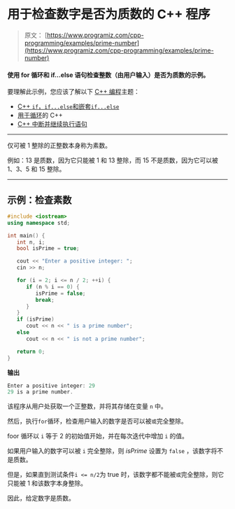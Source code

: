 # 用于检查数字是否为质数的 C++ 程序

> 原文： [https://www.programiz.com/cpp-programming/examples/prime-number](https://www.programiz.com/cpp-programming/examples/prime-number)

#### 使用 for 循环和 if...else 语句检查整数（由用户输入）是否为质数的示例。

要理解此示例，您应该了解以下 [C++ 编程](/cpp-programming "C++ tutorial")主题：

*   [C++ `if`，`if...else`和嵌套`if...else`](/cpp-programming/if-else)
*   [用于循环](/cpp-programming/for-loop)的 C++ 
*   [C++ 中断并继续执行语句](/cpp-programming/break-continue)

* * *

仅可被 1 整除的正整数本身称为素数。

例如：13 是质数，因为它只能被 1 和 13 整除，而 15 不是质数，因为它可以被 1、3、5 和 15 整除。

* * *

## 示例：检查素数

```cpp
#include <iostream>
using namespace std;

int main() {
   int n, i;
   bool isPrime = true;

   cout << "Enter a positive integer: ";
   cin >> n;

   for (i = 2; i <= n / 2; ++i) {
      if (n % i == 0) {
         isPrime = false;
         break;
      }
   }
   if (isPrime)
      cout << n << " is a prime number";
   else
      cout << n << " is not a prime number";

   return 0;
} 
```

**输出**

```cpp
Enter a positive integer: 29
29 is a prime number.
```

该程序从用户处获取一个正整数，并将其存储在变量 `n` 中。

然后，执行`for`循环，检查用户输入的数字是否可以被`或`完全整除。

foor 循环以 `i` 等于 2 的初始值开始，并在每次迭代中增加 `i` 的值。

如果用户输入的数字可以被 `i` 完全整除，则 *isPrime* 设置为 `false` ，该数字将不是质数。

但是，如果直到测试条件`i <= n/2`为 true 时，该数字都不能被`或`完全整除，则它只能被 1 和该数字本身整除。

因此，给定数字是质数。